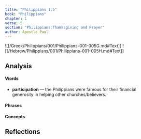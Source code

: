 ```yaml
---
title: "Philippians 1:5"
book: "Philippians"
chapter: 1
verse: 5
section: "Philippians:Thanksgiving and Prayer"
author: Apostle Paul
---
```

![[/Greek/Philippians/001/Philippians-001-005G.md#Text]]
![[/Hebrew/Philippians/001/Philippians-001-005H.md#Text]]

## Analysis

#### Words
- **participation** — the Philippians were famous for their financial generosity in helping other churches/believers.

#### Phrases

#### Concepts

## Reflections

